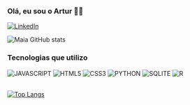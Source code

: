 
### Olá, eu sou o Artur ✊🏾
[![LinkedIn](https://img.shields.io/badge/LinkedIn-0077B5?style=for-the-badge&logo=linkedin&logoColor=white)](https://www.linkedin.com/in/artur-maia-a79b17310/)

![Maia GitHub stats](https://github-readme-stats.vercel.app/api?username=ArturMaia&show_icons=true&theme=dark)

### Tecnologias que utilizo
<div>
<img align="center" alt="JAVASCRIPT" src="https://img.shields.io/badge/JavaScript-F7DF1E?style=for-the-badge&logo=javascript&logoColor=black"/>
  <img align="center" alt="HTML5" src="https://img.shields.io/badge/HTML5-E34F26?style=for-the-badge&logo=html5&logoColor=white"/>
  <img align="center" alt="CSS3" src="https://img.shields.io/badge/CSS3-1572B6?style=for-the-badge&logo=css3&logoColor=white"/>
  <img align="center" alt="PYTHON" src="https://img.shields.io/badge/Python-3776AB?style=for-the-badge&logo=python&logoColor=white"/>
  <img align="center" alt="SQLITE" src="https://img.shields.io/badge/SQLite-07405E?style=for-the-badge&logo=sqlite&logoColor=white"/>
  <img align="center" alt="R" src="https://img.shields.io/badge/R-276DC3?style=for-the-badge&logo=r&logoColor=white"/>
</div>
<br>

[![Top Langs](https://github-readme-stats.vercel.app/api/top-langs/?username=ArturMaia&layout=compact)](https://github.com/anuraghazra/github-readme-stats)
